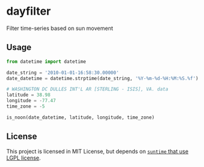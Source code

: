 # dayfilter

Filter time-series based on sun movement

## Usage

```python
from datetime import datetime

date_string = '2010-01-01-16:58:30.00000'
date_datetime = datetime.strptime(date_string, '%Y-%m-%d-%H:%M:%S.%f')

# WASHINGTON DC DULLES INT'L AR [STERLING - ISIS], VA. data
latitude = 38.98
longitude = -77.47
time_zone = -5

is_noon(date_datetime, latitude, longitude, time_zone)
```

## License

This project is licensed in MIT License, but depends on [`suntime` that use LGPL license](https://github.com/SatAgro/suntime/blob/master/LICENSE).
